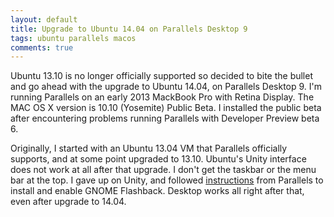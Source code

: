 ```yaml
---
layout: default
title: Upgrade to Ubuntu 14.04 on Parallels Desktop 9
tags: ubuntu parallels macos
comments: true
---
```


Ubuntu 13.10 is no longer officially supported so decided to bite the bullet and go ahead with the upgrade to Ubuntu 14.04, on Parallels Desktop 9\. I'm running Parallels on an early 2013 MackBook Pro with Retina Display. The MAC OS X version is 10.10 (Yosemite) Public Beta. I installed the public beta after encountering problems running Parallels with Developer Preview beta 6.

Originally, I started with an Ubuntu 13.04 VM that Parallels officially supports, and at some point upgraded to 13.10. Ubuntu's Unity interface does not work at all after that upgrade. I don't get the taskbar or the menu bar at the top. I gave up on Unity, and followed [instructions](http://kb.parallels.com/en/111510) from Parallels to install and enable GNOME Flashback. Desktop works all right after that, even after upgrade to 14.04.
